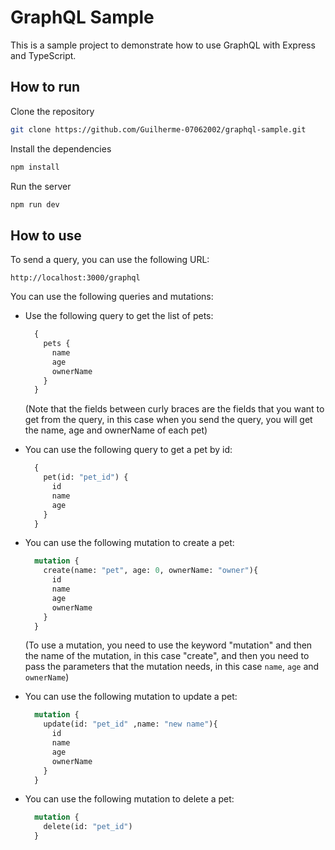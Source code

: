 # GraphQL Sample

This is a sample project to demonstrate how to use GraphQL with Express and TypeScript.

## How to run

Clone the repository

```bash
git clone https://github.com/Guilherme-07062002/graphql-sample.git
```

Install the dependencies

```bash
npm install
```

Run the server

```bash
npm run dev
```

## How to use

To send a query, you can use the following URL:

```text
http://localhost:3000/graphql
```

You can use the following queries and mutations:

* Use the following query to get the list of pets:

  ```graphql
    {
      pets {
        name
        age
        ownerName
      }
    }
  ```

  (Note that the fields between curly braces are the fields that you want to get from the query, in this case when you send the query, you will get the name, age and ownerName of each pet)

* You can use the following query to get a pet by id:

  ```graphql
    {
      pet(id: "pet_id") {
        id
        name
        age
      }
    }
  ```

* You can use the following mutation to create a pet:

  ```graphql
    mutation {
      create(name: "pet", age: 0, ownerName: "owner"){
        id
        name
        age
        ownerName
      }
    }
  ```

  (To use a mutation, you need to use the keyword "mutation" and then the name of the mutation, in this case "create", and then you need to pass the parameters that the mutation needs, in this case `name`, `age` and `ownerName`)

* You can use the following mutation to update a pet:

  ```graphql
    mutation {
      update(id: "pet_id" ,name: "new name"){
        id
        name
        age
        ownerName
      }
    }
  ```

* You can use the following mutation to delete a pet:

  ```graphql
    mutation {
      delete(id: "pet_id")
    }
  ```

